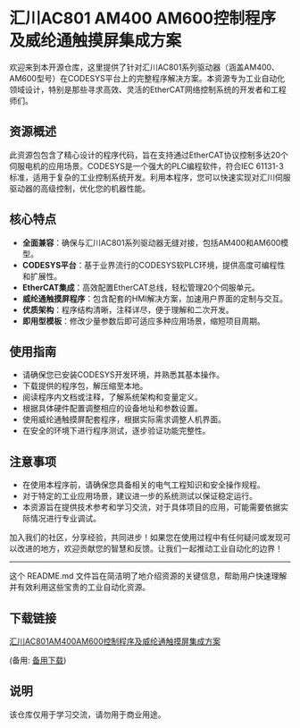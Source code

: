 # 汇川AC801 AM400 AM600控制程序及威纶通触摸屏集成方案

欢迎来到本开源仓库，这里提供了针对汇川AC801系列驱动器（涵盖AM400、AM600型号）在CODESYS平台上的完整程序解决方案。本资源专为工业自动化领域设计，特别是那些寻求高效、灵活的EtherCAT网络控制系统的开发者和工程师们。

## 资源概述

此资源包包含了精心设计的程序代码，旨在支持通过EtherCAT协议控制多达20个伺服电机的应用场景。CODESYS是一个强大的PLC编程软件，符合IEC 61131-3标准，适用于复杂的工业控制系统开发。利用本程序，您可以快速实现对汇川伺服驱动器的高级控制，优化您的机器性能。

## 核心特点
- **全面兼容**：确保与汇川AC801系列驱动器无缝对接，包括AM400和AM600模型。
- **CODESYS平台**：基于业界流行的CODESYS软PLC环境，提供高度可编程性和扩展性。
- **EtherCAT集成**：高效配置EtherCAT总线，轻松管理20个伺服单元。
- **威纶通触摸屏程序**：包含配套的HMI解决方案，加速用户界面的定制与交互。
- **优质架构**：程序结构清晰，注释详尽，便于理解和二次开发。
- **即用型模板**：修改少量参数后即可适应多种应用场景，缩短项目周期。

## 使用指南
- 请确保您已安装CODESYS开发环境，并熟悉其基本操作。
- 下载提供的程序包，解压缩至本地。
- 阅读程序内文档或注释，了解系统架构和变量定义。
- 根据具体硬件配置调整相应的设备地址和参数设置。
- 使用威纶通触摸屏配套程序，根据实际需求调整人机界面。
- 在安全的环境下进行程序测试，逐步验证功能完整性。

## 注意事项
- 在使用本程序前，请确保您具备相关的电气工程知识和安全操作规程。
- 对于特定的工业应用场景，建议进一步的系统测试以保证稳定运行。
- 本资源旨在提供技术参考和学习交流，对于具体项目的应用，可能需要依据实际情况进行专业调试。

加入我们的社区，分享经验，共同进步！如果您在使用过程中有任何疑问或发现可以改进的地方，欢迎贡献您的智慧和反馈。让我们一起推动工业自动化的边界！

---

这个 README.md 文件旨在简洁明了地介绍资源的关键信息，帮助用户快速理解并有效利用这些宝贵的工业自动化资源。

## 下载链接
[汇川AC801AM400AM600控制程序及威纶通触摸屏集成方案](https://pan.quark.cn/s/1bdc222cf089) 

(备用: [备用下载](https://pan.baidu.com/s/1fovVgeXieilfydhBz13Pag?pwd=1234))

## 说明

该仓库仅用于学习交流，请勿用于商业用途。
